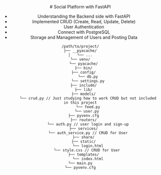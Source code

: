 <center>
# Social Platform with FastAPI

* Understanding the Backend side with FastAPI
* Implemented CRUD (Create, Read, Update, Delete)
* User Authentication
* Connect with PostgreSQL
* Storage and Management of Users and Posting Data

 ```
/path/to/project/
├── __pyacache/
│   └── ...
└── venv/
    └── pyacache/
    ├── bin/
    ├── config/
        └── db.py
        └── settings.py
    ├── include/
    ├── lib/
    ├── models/
        └── crud.py // Just studying how to work CRUD but not included in this project
        └── feed.py
        └── user.py 
    ├── pyvenv.cfg
    ├── routers/
        └── auth.py // user login and sign-up
    ├── services/
        └── auth_service.py // CRUD for User
    ├── share/
    ├── static/
        └── login.html
        └── style.css // CRUD for User 
    ├── templates/
        └── index.html
 └── main.py
 └── pyvenv.cfg

   
```

